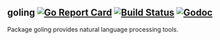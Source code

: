 ## goling [![Go Report Card](https://goreportcard.com/badge/github.com/gyuho/goling?style=flat-square)](https://goreportcard.com/report/github.com/gyuho/goling) [![Build Status](https://img.shields.io/travis/gyuho/goling.svg?style=flat-square)](https://travis-ci.org/gyuho/goling) [![Godoc](https://img.shields.io/badge/go-documentation-blue.svg?style=flat-square)](https://godoc.org/github.com/gyuho/goling)

Package goling provides natural language processing tools.

